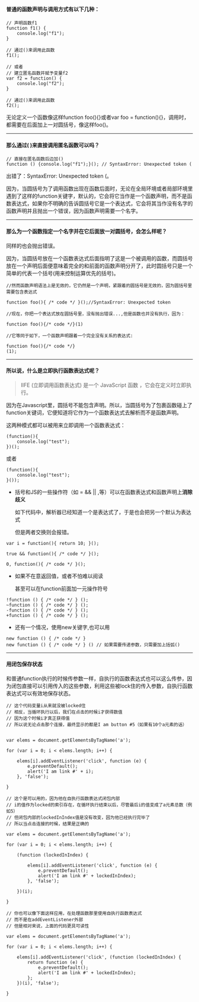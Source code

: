 #### 普通的函数声明与调用方式有以下几种：
```
// 声明函数f1
function f1() {
	console.log("f1");
}

// 通过()来调用此函数
f1();

// 或者
// 建立匿名函数并赋予变量f2
var f2 = function() {
	console.log("f2");
}

// 通过()来调用此函数
f2();
```

无论定义一个函数像这样function foo(){}或者var foo = function(){}，调用时，都需要在后面加上一对圆括号，像这样foo()。

***
#### 那么通过( )来直接调用匿名函数可以吗？
```
// 直接在匿名函数后边加()
function () {console.log("f1");}(); // SyntaxError: Unexpected token (
```
出错了：SyntaxError: Unexpected token (。

因为，当圆括号为了调用函数出现在函数后面时，无论在全局环境或者局部环境里遇到了这样的function关键字，默认的，它会将它当作是一个函数声明，而不是函数表达式，如果你不明确的告诉圆括号它是一个表达式，它会将其当作没有名字的函数声明并且抛出一个错误，因为函数声明需要一个名字。

***
#### 那么为一个函数指定一个名字并在它后面放一对圆括号，会怎么样呢？
同样的也会抛出错误。

因为，当圆括号放在一个函数表达式后面指明了这是一个被调用的函数，而圆括号放在一个声明后面便意味着完全的和前面的函数声明分开了，此时圆括号只是一个简单的代表一个括号(用来控制运算优先的括号)。
```
//然而函数声明语法上是无效的，它仍然是一个声明，紧跟着的圆括号是无效的，因为圆括号里需要包含表达式

function foo(){ /* code */ }();//SyntaxError: Unexpected token

//现在，你把一个表达式放在圆括号里，没有抛出错误...,但是函数也并没有执行，因为：

function foo(){/* code */}(1)

//它等同于如下，一个函数声明跟着一个完全没有关系的表达式:

function foo(){/* code */}
(1);
```

***
#### 所以说，什么是立即执行函数表达式呢？
>IIFE (立即调用函数表达式) 是一个 JavaScript 函数 ，它会在定义时立即执行。

因为在Javascript里，圆括号不能包含声明。所以，当圆括号为了包裹函数碰上了 function关键词，它便知道将它作为一个函数表达式去解析而不是函数声明。


这两种模式都可以被用来立即调用一个函数表达式：
```
(function(){
	console.log("test");
})();
```
或者
```
(function(){
	console.log("test");
}());
```

- 括号和JS的一些操作符（如 = && || ,等）可以在函数表达式和函数声明上**消除歧义**

    如下代码中，解析器已经知道一个是表达式了，于是也会把另一个默认为表达式

    但是两者交换则会报错。
```
var i = function(){ return 10; }();

true && function(){ /* code */ }();

0, function(){ /* code */ }();
```

- 如果不在意返回值，或者不怕难以阅读

    甚至可以在function前面加一元操作符号
```
!function () { /* code */ } ();
~function () { /* code */ } ();
-function () { /* code */ } ();
+function () { /* code */ } ();
```

- 还有一个情况，使用new关键字,也可以用
```
new function () { /* code */ }
new function () { /* code */ } () // 如果需要传递参数，只需要加上括弧()
```

***
#### 用闭包保存状态
和普通function执行的时候传参数一样，自执行的函数表达式也可以这么传参，因为闭包直接可以引用传入的这些参数，利用这些被lock住的传入参数，自执行函数表达式可以有效地保存状态。
```
// 这个代码变量i从来就没被locked住
// 相反，当循环执行以后，我们在点击的时候i才获得数值
// 因为这个时候i才真正获得值
// 所以说无论点击那个连接，最终显示的都是I am button #5（如果有10个a元素的话）


var elems = document.getElementsByTagName('a');

for (var i = 0; i < elems.length; i++) {

    elems[i].addEventListener('click', function (e) {
        e.preventDefault();
        alert('I am link #' + i);
    }, 'false');

}

// 这个是可以用的，因为他在自执行函数表达式闭包内部
// i的值作为locked的索引存在，在循环执行结束以后，尽管最后i的值变成了a元素总数（例如5）
// 但闭包内部的lockedInIndex值是没有改变，因为他已经执行完毕了
// 所以当点击连接的时候，结果是正确的

var elems = document.getElementsByTagName('a');

for (var i = 0; i < elems.length; i++) {

    (function (lockedInIndex) {

        elems[i].addEventListener('click', function (e) {
            e.preventDefault();
            alert('I am link #' + lockedInIndex);
        }, 'false');

    })(i);

}

// 你也可以像下面这样应用，在处理函数那里使用自执行函数表达式
// 而不是在addEventListener外部
// 但是相对来说，上面的代码更具可读性

var elems = document.getElementsByTagName('a');

for (var i = 0; i < elems.length; i++) {

    elems[i].addEventListener('click', (function (lockedInIndex) {
        return function (e) {
            e.preventDefault();
            alert('I am link #' + lockedInIndex);
        };
    })(i), 'false');

}
```

 